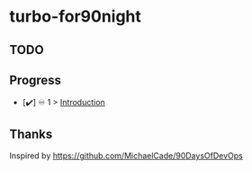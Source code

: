 # turbo-for90night

## TODO
## Progress

- [✔️] ♾️ 1 > [Introduction](Days/day01.md)

## Thanks
Inspired by  https://github.com/MichaelCade/90DaysOfDevOps
